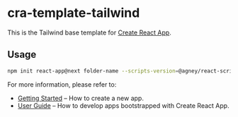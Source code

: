 # cra-template-tailwind

This is the Tailwind base template for [Create React App](https://github.com/facebook/create-react-app).

## Usage

```bash
npm init react-app@next folder-name --scripts-version=@agney/react-scripts-tailwind --template=tailwind
```

For more information, please refer to:

- [Getting Started](https://create-react-app.dev/docs/getting-started) – How to create a new app.
- [User Guide](https://create-react-app.dev) – How to develop apps bootstrapped with Create React App.
